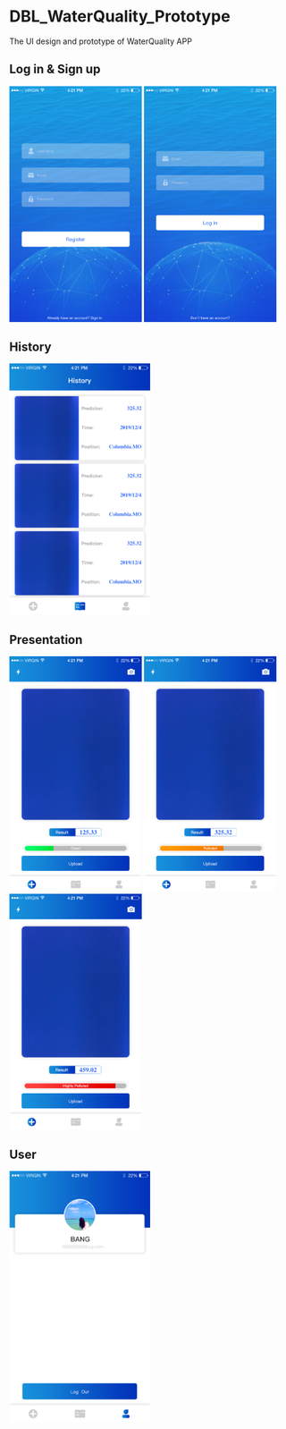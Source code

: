 # DBL_WaterQuality_Prototype
The UI design and prototype of WaterQuality APP

## Log in & Sign up

<img src="https://github.com/jlbwm/DBL_WaterQuality_Prototype/blob/master/img/SIgnup.png" width="47%">
<img src="img/Login.png" width="47%">

## History

<img src="img/History.png" width="50%">

## Presentation

<img src="img/Upload2.1.png" width="47%">
<img src="img/Upload2.2.png" width="47%">
<img src="img/Upload2.3.png" width="47%">

## User

<img src="img/User.png" width="50%">
